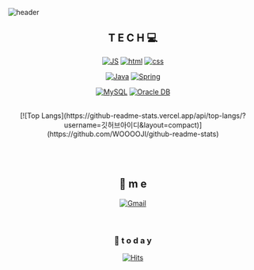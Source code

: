 

![header](https://capsule-render.vercel.app/api?type=waving&color=gradient&height=300&section=header&text=WooJin's-CodeGream&fontSize=70)

<div align=center>

##  T E C H 💻

 

[![JS](https://img.shields.io/badge/JavaScript-F7DF1E?style=flat-square&logo=JavaScript&logoColor=black)](https://github.com/WOOOOJI/gitPratice) [![html](https://img.shields.io/badge/Html-E34F26?style=flat-square&logo=Html5&logoColor=white)](https://github.com/WOOOOJI/gitPratice) [![css](https://img.shields.io/badge/CSS-1572B6?style=flat-square&logo=CSS3&logoColor=white)](https://github.com/WOOOOJI/gitPratice) 
<br>


[![Java](https://img.shields.io/badge/Java-007396?style=flat-square&logo=Java&logoColor=white)](https://github.com/WOOOOJI/gitPratice) [![Spring](https://img.shields.io/badge/Spring-6DB33F?style=flat-square&logo=Spring&logoColor=white)](https://github.com/WOOOOJI/gitPratice)
<br>

[![MySQL](https://img.shields.io/badge/MySQL-4479A1?style=flat-square&logo=MySQL&logoColor=white)](https://github.com/WOOOOJI/gitPratice) [![Oracle DB](https://img.shields.io/badge/Oracle-F80000?style=flat-square&logo=oracle&logoColor=white)](https://github.com/WOOOOJI/gitPratice)
 
<br>
 [![Top Langs](https://github-readme-stats.vercel.app/api/top-langs/?username=깃허브아이디&layout=compact)](https://github.com/WOOOOJI/github-readme-stats)
<br><br><br><br>

## 💫 m e 
 [![Gmail](https://img.shields.io/badge/Gmail-EA4335?style=flat-square&logo=Gmail&logoColor=white)](mailto:one.zathy1225@gmail.com)
<br><br><br>


### 🧐  t o d a y 

[![Hits](https://hits.seeyoufarm.com/api/count/incr/badge.svg?url=https%3A%2F%2Fgithub.com%2FWOOOOJI&count_bg=%23376614&title_bg=%23D3CFCF&icon=&icon_color=%23D5CDCD&title=hits&edge_flat=false)](https://hits.seeyoufarm.com)
<br><br><br><br><br>

</div>
